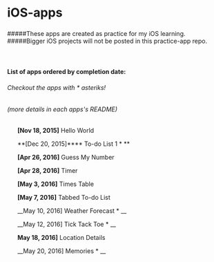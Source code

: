 # iOS-apps
### 
#####These apps are created as practice for my iOS learning.
#####Bigger iOS projects will not be posted in this practice-app repo.
   
<br />  

#####    
#### List of apps ordered by completion date:
###### *Checkout the apps with * asteriks!*
###### *(more details in each apps's README)*

&nbsp;&nbsp;&nbsp;&nbsp;&nbsp;&nbsp;**[Nov 18, 2015]** Hello World  

&nbsp;&nbsp;&nbsp;&nbsp;&nbsp;&nbsp;**[Dec 20, 2015]**** To-do List 1 * ** 

&nbsp;&nbsp;&nbsp;&nbsp;&nbsp;&nbsp;**[Apr 26, 2016]** Guess My Number 

&nbsp;&nbsp;&nbsp;&nbsp;&nbsp;&nbsp;**[Apr 28, 2016]** Timer 

&nbsp;&nbsp;&nbsp;&nbsp;&nbsp;&nbsp;**[May  3, 2016]** Times Table 

&nbsp;&nbsp;&nbsp;&nbsp;&nbsp;&nbsp;**[May  7, 2016]** Tabbed To-do List 

&nbsp;&nbsp;&nbsp;&nbsp;&nbsp;&nbsp;__May 10, 2016] Weather Forecast * __

&nbsp;&nbsp;&nbsp;&nbsp;&nbsp;&nbsp;__May 12, 2016] Tick Tack Toe * __

&nbsp;&nbsp;&nbsp;&nbsp;&nbsp;&nbsp;__May 18, 2016]__ Location Details 

&nbsp;&nbsp;&nbsp;&nbsp;&nbsp;&nbsp;__May 20, 2016] Memories * __

